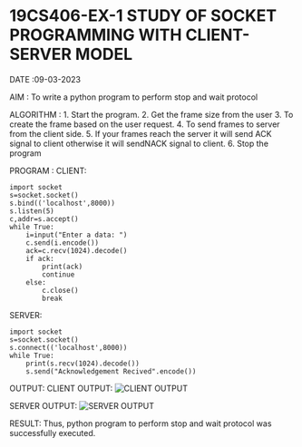 # 19CS406-EX-1 STUDY OF SOCKET PROGRAMMING WITH CLIENT-SERVER MODEL

DATE :09-03-2023

AIM : To write a python program to perform stop and wait protocol


ALGORITHM :
           1. Start the program.
           2. Get the frame size from the user
           3. To create the frame based on the user request.
           4. To send frames to server from the client side.
           5. If your frames reach the server it will send ACK signal to client otherwise it will sendNACK signal to client.
           6. Stop the program




PROGRAM :
CLIENT:
```
import socket
s=socket.socket()
s.bind(('localhost',8000))
s.listen(5)
c,addr=s.accept()
while True:
    i=input("Enter a data: ")
    c.send(i.encode())
    ack=c.recv(1024).decode()
    if ack:
        print(ack)
        continue
    else:
        c.close()
        break
```
SERVER:
```
import socket
s=socket.socket()
s.connect(('localhost',8000))
while True:
    print(s.recv(1024).decode())
    s.send("Acknowledgement Recived".encode())
```



OUTPUT:
CLIENT OUTPUT:
![CLIENT OUTPUT](https://github.com/NAVEENKUMAR4325/19CS406-EX-1/assets/119479566/e73791ab-2d46-4bd4-b9f3-01c420219f03)

SERVER OUTPUT:
![SERVER OUTPUT](https://github.com/NAVEENKUMAR4325/19CS406-EX-1/assets/119479566/8c4c9eda-eb7f-4cfc-82c0-11afd2d1627f)





RESULT:
Thus, python program to perform stop and wait protocol was successfully executed.

